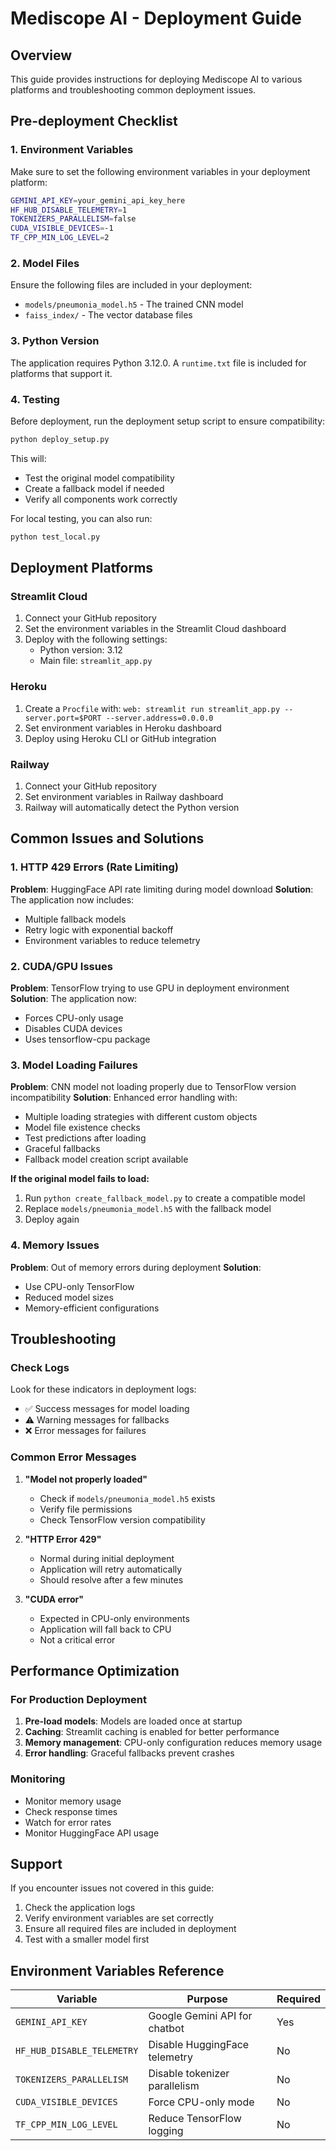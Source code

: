 # Mediscope AI - Deployment Guide

## Overview

This guide provides instructions for deploying Mediscope AI to various platforms and troubleshooting common deployment issues.

## Pre-deployment Checklist

### 1. Environment Variables

Make sure to set the following environment variables in your deployment platform:

```bash
GEMINI_API_KEY=your_gemini_api_key_here
HF_HUB_DISABLE_TELEMETRY=1
TOKENIZERS_PARALLELISM=false
CUDA_VISIBLE_DEVICES=-1
TF_CPP_MIN_LOG_LEVEL=2
```

### 2. Model Files

Ensure the following files are included in your deployment:

- `models/pneumonia_model.h5` - The trained CNN model
- `faiss_index/` - The vector database files

### 3. Python Version

The application requires Python 3.12.0. A `runtime.txt` file is included for platforms that support it.

### 4. Testing

Before deployment, run the deployment setup script to ensure compatibility:

```bash
python deploy_setup.py
```

This will:

- Test the original model compatibility
- Create a fallback model if needed
- Verify all components work correctly

For local testing, you can also run:

```bash
python test_local.py
```

## Deployment Platforms

### Streamlit Cloud

1. Connect your GitHub repository
2. Set the environment variables in the Streamlit Cloud dashboard
3. Deploy with the following settings:
   - Python version: 3.12
   - Main file: `streamlit_app.py`

### Heroku

1. Create a `Procfile` with: `web: streamlit run streamlit_app.py --server.port=$PORT --server.address=0.0.0.0`
2. Set environment variables in Heroku dashboard
3. Deploy using Heroku CLI or GitHub integration

### Railway

1. Connect your GitHub repository
2. Set environment variables in Railway dashboard
3. Railway will automatically detect the Python version

## Common Issues and Solutions

### 1. HTTP 429 Errors (Rate Limiting)

**Problem**: HuggingFace API rate limiting during model download
**Solution**: The application now includes:

- Multiple fallback models
- Retry logic with exponential backoff
- Environment variables to reduce telemetry

### 2. CUDA/GPU Issues

**Problem**: TensorFlow trying to use GPU in deployment environment
**Solution**: The application now:

- Forces CPU-only usage
- Disables CUDA devices
- Uses tensorflow-cpu package

### 3. Model Loading Failures

**Problem**: CNN model not loading properly due to TensorFlow version incompatibility
**Solution**: Enhanced error handling with:

- Multiple loading strategies with different custom objects
- Model file existence checks
- Test predictions after loading
- Graceful fallbacks
- Fallback model creation script available

**If the original model fails to load:**

1. Run `python create_fallback_model.py` to create a compatible model
2. Replace `models/pneumonia_model.h5` with the fallback model
3. Deploy again

### 4. Memory Issues

**Problem**: Out of memory errors during deployment
**Solution**:

- Use CPU-only TensorFlow
- Reduced model sizes
- Memory-efficient configurations

## Troubleshooting

### Check Logs

Look for these indicators in deployment logs:

- ✅ Success messages for model loading
- ⚠️ Warning messages for fallbacks
- ❌ Error messages for failures

### Common Error Messages

1. **"Model not properly loaded"**

   - Check if `models/pneumonia_model.h5` exists
   - Verify file permissions
   - Check TensorFlow version compatibility

2. **"HTTP Error 429"**

   - Normal during initial deployment
   - Application will retry automatically
   - Should resolve after a few minutes

3. **"CUDA error"**
   - Expected in CPU-only environments
   - Application will fall back to CPU
   - Not a critical error

## Performance Optimization

### For Production Deployment

1. **Pre-load models**: Models are loaded once at startup
2. **Caching**: Streamlit caching is enabled for better performance
3. **Memory management**: CPU-only configuration reduces memory usage
4. **Error handling**: Graceful fallbacks prevent crashes

### Monitoring

- Monitor memory usage
- Check response times
- Watch for error rates
- Monitor HuggingFace API usage

## Support

If you encounter issues not covered in this guide:

1. Check the application logs
2. Verify environment variables are set correctly
3. Ensure all required files are included in deployment
4. Test with a smaller model first

## Environment Variables Reference

| Variable                   | Purpose                       | Required |
| -------------------------- | ----------------------------- | -------- |
| `GEMINI_API_KEY`           | Google Gemini API for chatbot | Yes      |
| `HF_HUB_DISABLE_TELEMETRY` | Disable HuggingFace telemetry | No       |
| `TOKENIZERS_PARALLELISM`   | Disable tokenizer parallelism | No       |
| `CUDA_VISIBLE_DEVICES`     | Force CPU-only mode           | No       |
| `TF_CPP_MIN_LOG_LEVEL`     | Reduce TensorFlow logging     | No       |
